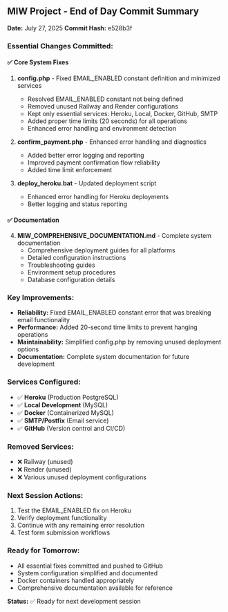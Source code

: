 ## MIW Project - End of Day Commit Summary

**Date:** July 27, 2025
**Commit Hash:** e528b3f

### Essential Changes Committed:

#### ✅ Core System Fixes
1. **config.php** - Fixed EMAIL_ENABLED constant definition and minimized services
   - Resolved EMAIL_ENABLED constant not being defined
   - Removed unused Railway and Render configurations 
   - Kept only essential services: Heroku, Local, Docker, GitHub, SMTP
   - Added proper time limits (20 seconds) for all operations
   - Enhanced error handling and environment detection

2. **confirm_payment.php** - Enhanced error handling and diagnostics
   - Added better error logging and reporting
   - Improved payment confirmation flow reliability
   - Added time limit enforcement

3. **deploy_heroku.bat** - Updated deployment script
   - Enhanced error handling for Heroku deployments
   - Better logging and status reporting

#### ✅ Documentation
4. **MIW_COMPREHENSIVE_DOCUMENTATION.md** - Complete system documentation
   - Comprehensive deployment guides for all platforms
   - Detailed configuration instructions
   - Troubleshooting guides
   - Environment setup procedures
   - Database configuration details

### Key Improvements:
- **Reliability:** Fixed EMAIL_ENABLED constant error that was breaking email functionality
- **Performance:** Added 20-second time limits to prevent hanging operations
- **Maintainability:** Simplified config.php by removing unused deployment options
- **Documentation:** Complete system documentation for future development

### Services Configured:
- ✅ **Heroku** (Production PostgreSQL)
- ✅ **Local Development** (MySQL)  
- ✅ **Docker** (Containerized MySQL)
- ✅ **SMTP/Postfix** (Email service)
- ✅ **GitHub** (Version control and CI/CD)

### Removed Services:
- ❌ Railway (unused)
- ❌ Render (unused)
- ❌ Various unused deployment configurations

### Next Session Actions:
1. Test the EMAIL_ENABLED fix on Heroku
2. Verify deployment functionality
3. Continue with any remaining error resolution
4. Test form submission workflows

### Ready for Tomorrow:
- All essential fixes committed and pushed to GitHub
- System configuration simplified and documented
- Docker containers handled appropriately
- Comprehensive documentation available for reference

**Status:** ✅ Ready for next development session
